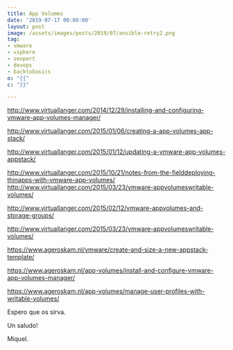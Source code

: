 ```yaml
---
title: App Volumes
date: '2019-07-17 00:00:00'
layout: post
image: /assets/images/posts/2019/07/ansible-retry2.png
tag:
- vmware
- vsphere
- vexpert
- devops
- backtobasics
o: "{{"
c: "}}"

---
```


http://www.virtuallanger.com/2014/12/29/installing-and-configuring-vmware-app-volumes-manager/

http://www.virtuallanger.com/2015/01/06/creating-a-app-volumes-app-stack/

http://www.virtuallanger.com/2015/01/12/updating-a-vmware-app-volumes-appstack/

http://www.virtuallanger.com/2015/10/21/notes-from-the-fielddeploying-thinapps-with-vmware-app-volumes/
http://www.virtuallanger.com/2015/03/23/vmware-appvolumeswritable-volumes/

http://www.virtuallanger.com/2015/02/12/vmware-appvolumes-and-storage-groups/

http://www.virtuallanger.com/2015/03/23/vmware-appvolumeswritable-volumes/

https://www.ageroskam.nl/vmware/create-and-size-a-new-appstack-template/

https://www.ageroskam.nl/app-volumes/install-and-configure-vmware-app-volumes-manager/

https://www.ageroskam.nl/app-volumes/manage-user-profiles-with-writable-volumes/

Espero que os sirva.

Un saludo!

Miquel.


